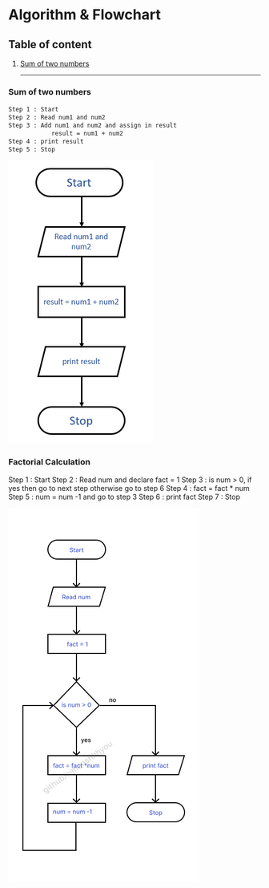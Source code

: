 # Algorithm & Flowchart

## Table of content
1. [Sum of two numbers](#sum-of-two-numbers)

   <hr>

###  Sum of two numbers
```
Step 1 : Start
Step 2 : Read num1 and num2
Step 3 : Add num1 and num2 and assign in result
            result = num1 + num2
Step 4 : print result
Step 5 : Stop
```
![](images/flowchart.png)

### Factorial Calculation

Step 1 : Start
Step 2 : Read num and declare fact = 1
Step 3 : is num > 0, if yes then go to next step otherwise go to step 6
Step 4 : fact = fact * num
Step 5 : num = num -1 and go to step 3
Step 6 : print fact
Step 7 : Stop

![](images/fact.png)

